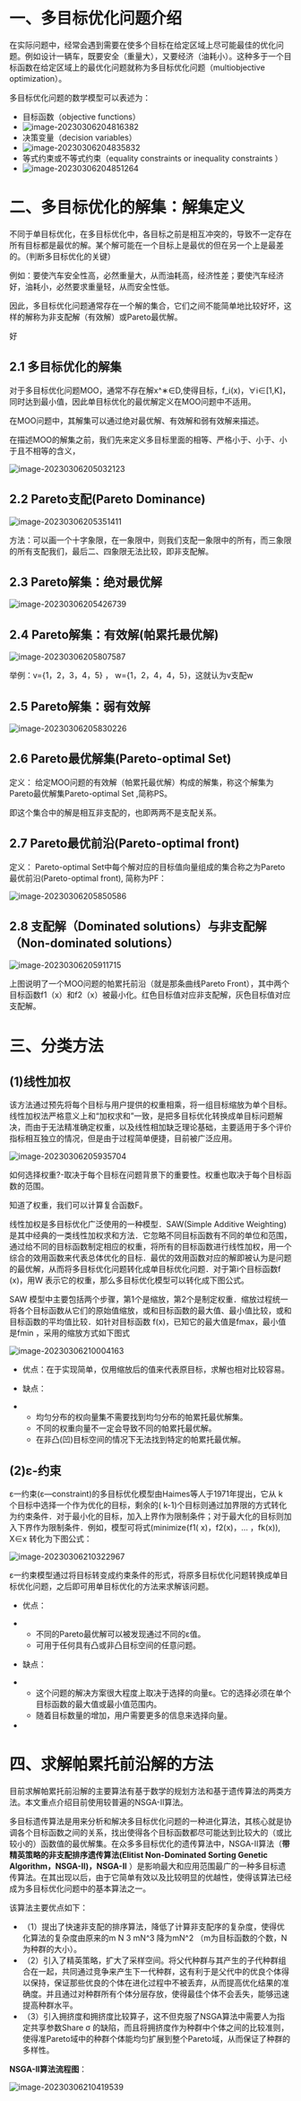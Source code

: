 # 一、多目标优化问题介绍

在实际问题中，经常会遇到需要在使多个目标在给定区域上尽可能最佳的优化问题。例如设计一辆车，既要安全（重量大），又要经济（油耗小）。这种多于一个目标函数在给定区域上的最优化问题就称为多目标优化问题（multiobjective optimization）。

多目标优化问题的数学模型可以表述为：

- 目标函数（objective functions）
- ![image-20230306204816382](assets/image-20230306204816382.png)
- 决策变量（decision variables）
- ![image-20230306204835832](assets/image-20230306204835832.png)
- 等式约束或不等式约束（equality constraints or inequality constraints ）
- ![image-20230306204851264](assets/image-20230306204851264.png)





# 二、多目标优化的解集：解集定义

不同于单目标优化，在多目标优化中，各目标之前是相互冲突的，导致不一定存在所有目标都是最优的解。某个解可能在一个目标上是最优的但在另一个上是最差的。（判断多目标优化的关键）

例如：要使汽车安全性高，必然重量大，从而油耗高，经济性差；要使汽车经济好，油耗小，必然要求重量轻，从而安全性低。

因此，多目标优化问题通常存在一个解的集合，它们之间不能简单地比较好坏，这样的解称为非支配解（有效解）或Pareto最优解。

好

## 2.1 多目标优化的解集

对于多目标优化问题MOO，通常不存在解x^∗∈D,使得目标，f_i(x)，∀i∈[1,K]，同时达到最小值，因此单目标优化的最优解定义在MOO问题中不适用。

 

在MOO问题中，其解集可以通过绝对最优解、有效解和弱有效解来描述。

 

在描述MOO的解集之前，我们先来定义多目标里面的相等、严格小于、小于、小于且不相等的含义，

![image-20230306205032123](assets/image-20230306205032123.png)

## 2.2 Pareto支配(Pareto Dominance)

![image-20230306205351411](assets/image-20230306205351411.png)

方法：可以画一个十字象限，在一象限中，则我们支配一象限中的所有，而三象限的所有支配我们，最后二、四象限无法比较，即非支配解。

## 2.3 Pareto解集：绝对最优解

![image-20230306205426739](assets/image-20230306205426739.png)

## 2.4 Pareto解集：有效解(帕累托最优解)

![image-20230306205807587](assets/image-20230306205807587.png)

举例：v={1，2，3，4，5} ， w={1，2，4，4，5}，这就认为v支配w

## 2.5 Pareto解集：弱有效解

![image-20230306205830226](assets/image-20230306205830226.png)

## 2.6 Pareto最优解集(Pareto-optimal Set)

定义： 给定MOO问题的有效解（帕累托最优解）构成的解集，称这个解集为Pareto最优解集Pareto-optimal Set ,简称PS。

 

即这个集合中的解是相互非支配的，也即两两不是支配关系。

 

## 2.7 Pareto最优前沿(Pareto-optimal front)

定义： Pareto-optimal Set中每个解对应的目标值向量组成的集合称之为Pareto最优前沿(Pareto-optimal front), 简称为PF：

![image-20230306205850586](assets/image-20230306205850586.png)

## 2.8 支配解（Dominated solutions）与非支配解（Non-dominated solutions）

![image-20230306205911715](assets/image-20230306205911715.png)

上图说明了一个MOO问题的帕累托前沿（就是那条曲线Pareto Front），其中两个目标函数f1（x）和f2（x）被最小化。红色目标值对应非支配解，灰色目标值对应支配解。



# 三、分类方法

## (1)线性加权

该方法通过预先将每个目标与用户提供的权重相乘，将一组目标缩放为单个目标。线性加权法严格意义上和“加权求和”一致，是把多目标优化转换成单目标问题解决，而由于无法精准确定权重，以及线性相加缺乏理论基础，主要适用于多个评价指标相互独立的情况，但是由于过程简单便捷，目前被广泛应用。

![image-20230306205935704](assets/image-20230306205935704.png)

如何选择权重?-取决于每个目标在问题背景下的重要性。权重也取决于每个目标函数的范围。

知道了权重，我们可以计算复合函数F。

线性加权是多目标优化广泛使用的一种模型．SAW(Simple Additive Weighting)是其中经典的一类线性加权求和方法．它忽略不同目标函数有不同的单位和范围，通过给不同的目标函数制定相应的权重，将所有的目标函数进行线性加权，用一个综合的效用函数来代表总体优化的目标．最优的效用函数对应的解即被认为是问题的最优解，从而将多目标优化问题转化成单目标优化问题．对于第i个目标函数f (x)，用W 表示它的权重，那么多目标优化模型可以转化成下图公式。

SAW 模型中主要包括两个步骤，第1个是缩放，第2个是制定权重．缩放过程统一将各个目标函数从它们的原始值缩放，或和目标函数的最大值、最小值比较，或和目标函数的平均值比较．如针对目标函数 f(x)，已知它的最大值是fmax，最小值是fmin ，采用的缩放方式如下图式

![image-20230306210004163](assets/image-20230306210004163.png)

- 优点：在于实现简单，仅用缩放后的值来代表原目标，求解也相对比较容易。

- 缺点：

- - 均匀分布的权向量集不需要找到均匀分布的帕累托最优解集。
  - 不同的权重向量不一定会导致不同的帕累托最优解。
  - 在非凸(凹)目标空间的情况下无法找到特定的帕累托最优解。

 

## (2)ε-约束

ε一约束(ε—constraint)的多目标优化模型由Haimes等人于1971年提出，它从 k 个目标中选择一个作为优化的目标，剩余的( k-1)个目标则通过加界限的方式转化为约束条件．对于最小化的目标，加入上界作为限制条件；对于最大化的目标则加入下界作为限制条件．例如，模型可将式(minimize{f1( x)，f2(x)，… ，fk(x)), X∈x 转化为下图公式：

![image-20230306210322967](assets/image-20230306210322967.png)

ε一约束模型通过将目标转变成约束条件的形式，将原多目标优化问题转换成单目标优化问题，之后即可用单目标优化的方法来求解该问题。

- 优点：

- - 不同的Pareto最优解可以被发现通过不同的ε值。
  - 可用于任何具有凸或非凸目标空间的任意问题。

- 缺点：

- - 这个问题的解决方案很大程度上取决于选择的向量ε。它的选择必须在单个目标函数的最大值或最小值范围内。
  - 随着目标数量的增加，用户需要更多的信息来选择向量。

- 

# 四、求解帕累托前沿解的方法

目前求解帕累托前沿解的主要算法有基于数学的规划方法和基于遗传算法的两类方法。本文重点介绍目前使用较普遍的NSGA-II算法。

多目标遗传算法是用来分析和解决多目标优化问题的一种进化算法，其核心就是协调各个目标函数之间的关系，找出使得各个目标函数都尽可能达到比较大的（或比较小的）函数值的最优解集。在众多多目标优化的遗传算法中，NSGA-II算法（**带精英策略的非支配排序遗传算法(Elitist Non-Dominated Sorting Genetic Algorithm，NSGA-II)，NSGA-II** ）是影响最大和应用范围最广的一种多目标遗传算法。在其出现以后，由于它简单有效以及比较明显的优越性，使得该算法已经成为多目标优化问题中的基本算法之一。

该算法主要优点如下：

- （1）提出了快速非支配的排序算法，降低了计算非支配序的复杂度，使得优化算法的复杂度由原来的m     N 3 mN^3 降为mN^2 （m为目标函数的个数，N为种群的大小）。
- （2）引入了精英策略，扩大了采样空间。将父代种群与其产生的子代种群组合在一起，共同通过竞争来产生下一代种群，这有利于是父代中的优良个体得以保持，保证那些优良的个体在进化过程中不被丢弃，从而提高优化结果的准确度。并且通过对种群所有个体分层存放，使得最佳个体不会丢失，能够迅速提高种群水平。
- （3）引入拥挤度和拥挤度比较算子，这不但克服了NSGA算法中需要人为指定共享参数Share     σ 的缺陷，而且将拥挤度作为种群中个体之间的比较准则，使得准Pareto域中的种群个体能均匀扩展到整个Pareto域，从而保证了种群的多样性。

**NSGA-II算法流程图**：

![image-20230306210419539](assets/image-20230306210419539.png)